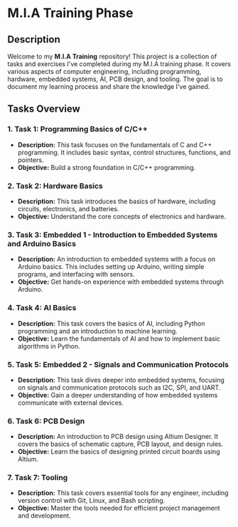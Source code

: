# M.I.A Training Phase

## Description

Welcome to my **M.I.A Training** repository! This project is a collection of tasks and exercises I've completed during my M.I.A training phase. It covers various aspects of computer engineering, including programming, hardware, embedded systems, AI, PCB design, and tooling. The goal is to document my learning process and share the knowledge I've gained.

## Tasks Overview

### 1. **Task 1: Programming Basics of C/C++**

- **Description:** This task focuses on the fundamentals of C and C++ programming. It includes basic syntax, control structures, functions, and pointers.
- **Objective:** Build a strong foundation in C/C++ programming.

### 2. **Task 2: Hardware Basics**

- **Description:** This task introduces the basics of hardware, including circuits, electronics, and batteries.
- **Objective:** Understand the core concepts of electronics and hardware.

### 3. **Task 3: Embedded 1 - Introduction to Embedded Systems and Arduino Basics**

- **Description:** An introduction to embedded systems with a focus on Arduino basics. This includes setting up Arduino, writing simple programs, and interfacing with sensors.
- **Objective:** Get hands-on experience with embedded systems through Arduino.

### 4. **Task 4: AI Basics**

- **Description:** This task covers the basics of AI, including Python programming and an introduction to machine learning.
- **Objective:** Learn the fundamentals of AI and how to implement basic algorithms in Python.

### 5. **Task 5: Embedded 2 - Signals and Communication Protocols**

- **Description:** This task dives deeper into embedded systems, focusing on signals and communication protocols such as I2C, SPI, and UART.
- **Objective:** Gain a deeper understanding of how embedded systems communicate with external devices.

### 6. **Task 6: PCB Design**

- **Description:** An introduction to PCB design using Altium Designer. It covers the basics of schematic capture, PCB layout, and design rules.
- **Objective:** Learn the basics of designing printed circuit boards using Altium.

### 7. **Task 7: Tooling**

- **Description:** This task covers essential tools for any engineer, including version control with Git, Linux, and Bash scripting.
- **Objective:** Master the tools needed for efficient project management and development.
